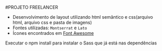 #PROJETO FREELANCER
* Desenvolvimento de layout utilizando html semântico e css(arquivo html, arquivo css e pasta de imagens)
* Fontes utilizadas: `Montserrat` e `Lato`
* Ícones encontrados em [Font Awesome](http://fontawesome.io/)

Executar o npm install para instalar o Sass que já está nas dependências
